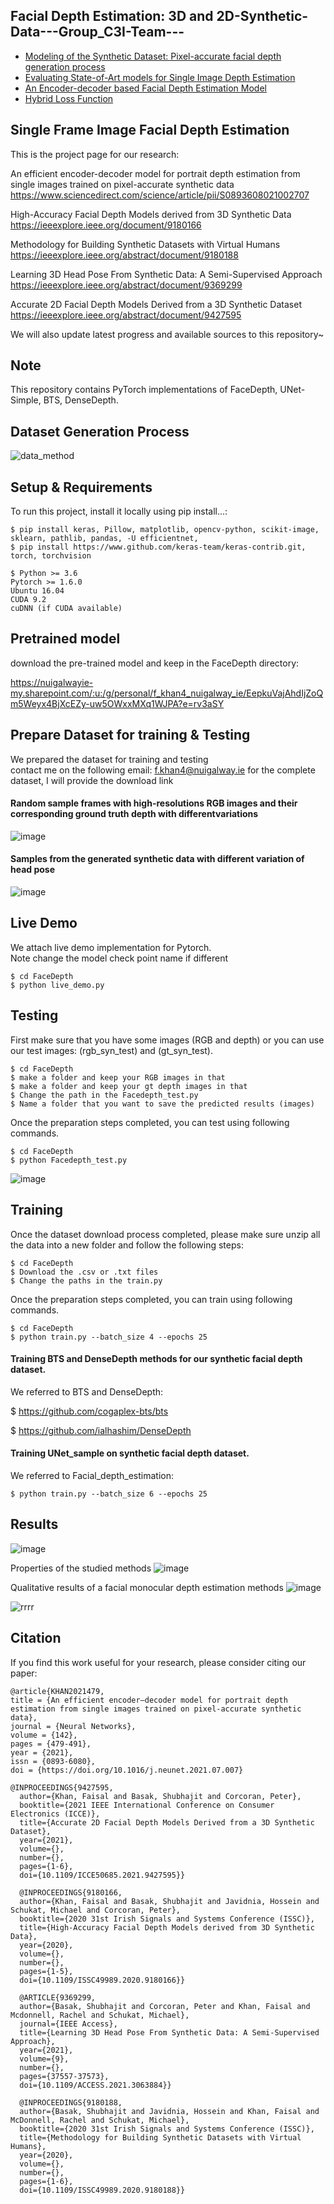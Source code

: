 ## Facial Depth Estimation: 3D and 2D-Synthetic-Data---Group_C3I-Team---
* [Modeling of the Synthetic Dataset: Pixel-accurate facial depth generation process](#general-info)
* [Evaluating State-of-Art models for Single Image Depth Estimation](#technologies)
* [An Encoder-decoder based Facial Depth Estimation Model](#setup)
* [Hybrid Loss Function](#setup1)

## Single Frame Image Facial Depth Estimation
This is the project page for our research:<br/>

An efficient encoder-decoder model for portrait depth estimation from single images trained on pixel-accurate synthetic data<br/>
https://www.sciencedirect.com/science/article/pii/S0893608021002707

High-Accuracy Facial Depth Models derived from 3D Synthetic Data<br/>
https://ieeexplore.ieee.org/document/9180166<br/>

Methodology for Building Synthetic Datasets with Virtual Humans<br/>
https://ieeexplore.ieee.org/abstract/document/9180188<br/>

Learning 3D Head Pose From Synthetic Data: A Semi-Supervised Approach<br/>
https://ieeexplore.ieee.org/abstract/document/9369299<br/>

Accurate 2D Facial Depth Models Derived from a 3D Synthetic Dataset
https://ieeexplore.ieee.org/abstract/document/9427595<br/>

We will also update latest progress and available sources to this repository~ 
	
## Note
This repository contains PyTorch implementations of FaceDepth, UNet-Simple, BTS, DenseDepth.

## Dataset Generation Process
![data_method](https://user-images.githubusercontent.com/49758542/120590876-1fc03b00-c433-11eb-825f-2bd3ec8bc538.png)

## Setup & Requirements
To run this project, install it locally using pip install...:

```
$ pip install keras, Pillow, matplotlib, opencv-python, scikit-image, sklearn, pathlib, pandas, -U efficientnet,
$ pip install https://www.github.com/keras-team/keras-contrib.git, torch, torchvision
```

```
$ Python >= 3.6
Pytorch >= 1.6.0
Ubuntu 16.04
CUDA 9.2
cuDNN (if CUDA available)
```
## Pretrained model

download the pre-trained model and keep in the FaceDepth directory:

https://nuigalwayie-my.sharepoint.com/:u:/g/personal/f_khan4_nuigalway_ie/EepkuVajAhdIjZoQm5Weyx4BjXcEZy-uw5OWxxMXq1WJPA?e=rv3aSY

## Prepare Dataset for training & Testing 

We prepared the dataset for training and testing<br/>
contact me on the following email: f.khan4@nuigalway.ie for the complete dataset, I will provide the download link <br/>

#### Random sample frames with high-resolutions RGB images and their corresponding ground truth depth with differentvariations<br/>
![image](https://user-images.githubusercontent.com/49758542/120597022-69f9ea00-c43c-11eb-9f45-9ff18161b662.png)

#### Samples from the generated synthetic data with different variation of head pose
![image](https://user-images.githubusercontent.com/49758542/120597197-a9c0d180-c43c-11eb-869b-d296ad62a36c.png)
## Live Demo
We attach live demo implementation for Pytorch. \
Note change the model check point name if different 
```
$ cd FaceDepth
$ python live_demo.py
```
## Testing
First make sure that you have some images (RGB and depth) or you can use our test images: (rgb_syn_test) and (gt_syn_test).
```shell
$ cd FaceDepth
$ make a folder and keep your RGB images in that  
$ make a folder and keep your gt depth images in that
$ Change the path in the Facedepth_test.py
$ Name a folder that you want to save the predicted results (images)  
```
Once the preparation steps completed, you can test using following commands.
```
$ cd FaceDepth
$ python Facedepth_test.py
```
![image](https://user-images.githubusercontent.com/49758542/120592291-80e90e00-c435-11eb-832e-45b55b014336.png)

## Training
Once the dataset download process completed, please make sure unzip all the data into a new folder and follow the following steps:
```shell
$ cd FaceDepth
$ Download the .csv or .txt files
$ Change the paths in the train.py  
```
Once the preparation steps completed, you can train using following commands.
```
$ cd FaceDepth
$ python train.py --batch_size 4 --epochs 25 
```
#### Training BTS and DenseDepth methods for our synthetic facial depth dataset.
We referred to BTS and DenseDepth:

$ https://github.com/cogaplex-bts/bts

$ https://github.com/ialhashim/DenseDepth

#### Training UNet_sample on synthetic facial depth dataset.
We referred to Facial_depth_estimation:
```
$ python train.py --batch_size 6 --epochs 25 
```

## Results 
![image](https://user-images.githubusercontent.com/49758542/120593394-55672300-c437-11eb-8368-29078c44c38c.png)

Properties of the studied methods
![image](https://user-images.githubusercontent.com/49758542/120593446-6fa10100-c437-11eb-928e-a0f38f7c4a32.png)

Qualitative results of a facial monocular depth estimation methods
![image](https://user-images.githubusercontent.com/49758542/120593540-919a8380-c437-11eb-8bdb-1498b4472795.png)

![rrrr](https://user-images.githubusercontent.com/49758542/120594025-34530200-c438-11eb-920a-4f7c8640b57f.png)

## Citation
If you find this work useful for your research, please consider citing our paper:
```
@article{KHAN2021479,
title = {An efficient encoder–decoder model for portrait depth estimation from single images trained on pixel-accurate synthetic data},
journal = {Neural Networks},
volume = {142},
pages = {479-491},
year = {2021},
issn = {0893-6080},
doi = {https://doi.org/10.1016/j.neunet.2021.07.007}

@INPROCEEDINGS{9427595,
  author={Khan, Faisal and Basak, Shubhajit and Corcoran, Peter},
  booktitle={2021 IEEE International Conference on Consumer Electronics (ICCE)}, 
  title={Accurate 2D Facial Depth Models Derived from a 3D Synthetic Dataset}, 
  year={2021},
  volume={},
  number={},
  pages={1-6},
  doi={10.1109/ICCE50685.2021.9427595}}
  
  @INPROCEEDINGS{9180166,
  author={Khan, Faisal and Basak, Shubhajit and Javidnia, Hossein and Schukat, Michael and Corcoran, Peter},
  booktitle={2020 31st Irish Signals and Systems Conference (ISSC)}, 
  title={High-Accuracy Facial Depth Models derived from 3D Synthetic Data}, 
  year={2020},
  volume={},
  number={},
  pages={1-5},
  doi={10.1109/ISSC49989.2020.9180166}}
  
  @ARTICLE{9369299,
  author={Basak, Shubhajit and Corcoran, Peter and Khan, Faisal and Mcdonnell, Rachel and Schukat, Michael},
  journal={IEEE Access}, 
  title={Learning 3D Head Pose From Synthetic Data: A Semi-Supervised Approach}, 
  year={2021},
  volume={9},
  number={},
  pages={37557-37573},
  doi={10.1109/ACCESS.2021.3063884}}
  
  @INPROCEEDINGS{9180188,
  author={Basak, Shubhajit and Javidnia, Hossein and Khan, Faisal and McDonnell, Rachel and Schukat, Michael},
  booktitle={2020 31st Irish Signals and Systems Conference (ISSC)}, 
  title={Methodology for Building Synthetic Datasets with Virtual Humans}, 
  year={2020},
  volume={},
  number={},
  pages={1-6},
  doi={10.1109/ISSC49989.2020.9180188}}
```




